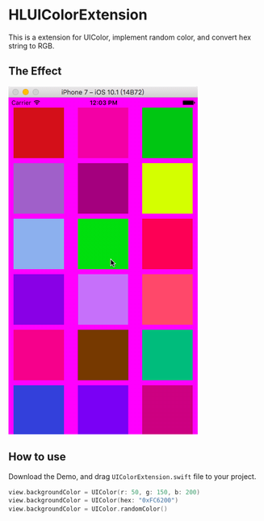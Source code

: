 # HLUIColorExtension
This is a extension for UIColor, implement random color, and convert hex string to RGB.

## The Effect
![](effect.gif)

## How to use
Download the Demo, and drag `UIColorExtension.swift` file to your project.

```swift
view.backgroundColor = UIColor(r: 50, g: 150, b: 200)
view.backgroundColor = UIColor(hex: "0xFC6200")
view.backgroundColor = UIColor.randomColor()
```